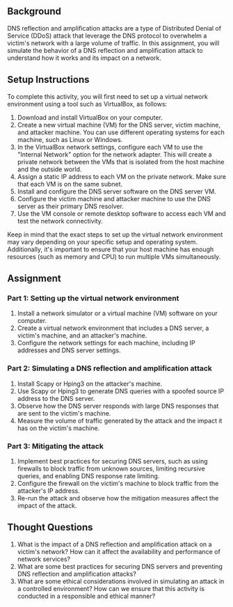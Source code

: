 ## Background

DNS reflection and amplification attacks are a type of Distributed Denial of
Service (DDoS) attack that leverage the DNS protocol to overwhelm a victim's
network with a large volume of traffic. In this assignment, you will simulate
the behavior of a DNS reflection and amplification attack to understand how it
works and its impact on a network.

## Setup Instructions

To complete this activity, you will first need to set up a virtual network
environment using a tool such as VirtualBox, as follows:

1. Download and install VirtualBox on your computer.
2. Create a new virtual machine (VM) for the DNS server, victim machine, and
   attacker machine. You can use different operating systems for each machine,
   such as Linux or Windows.
3. In the VirtualBox network settings, configure each VM to use the "Internal
   Network" option for the network adapter. This will create a private network
   between the VMs that is isolated from the host machine and the outside world.
4. Assign a static IP address to each VM on the private network. Make sure
   that each VM is on the same subnet.
5. Install and configure the DNS server software on the DNS server VM.
6. Configure the victim machine and attacker machine to use the DNS server as
   their primary DNS resolver.
7. Use the VM console or remote desktop software to access each VM and test
   the network connectivity.

Keep in mind that the exact steps to set up the virtual network environment
may vary depending on your specific setup and operating system. Additionally,
it's important to ensure that your host machine has enough resources (such as
memory and CPU) to run multiple VMs simultaneously.


## Assignment

### Part 1: Setting up the virtual network environment

1. Install a network simulator or a virtual machine (VM) software on your
   computer.
2. Create a virtual network environment that includes a DNS server, a victim's
   machine, and an attacker's machine.
3. Configure the network settings for each machine, including IP addresses and
   DNS server settings.

### Part 2: Simulating a DNS reflection and amplification attack

1. Install Scapy or Hping3 on the attacker's machine.
2. Use Scapy or Hping3 to generate DNS queries with a spoofed source IP
   address to the DNS server.
3. Observe how the DNS server responds with large DNS responses that are sent
   to the victim's machine.
4. Measure the volume of traffic generated by the attack and the impact it has
   on the victim's machine.

### Part 3: Mitigating the attack

1. Implement best practices for securing DNS servers, such as using firewalls
   to block traffic from unknown sources, limiting recursive queries, and
   enabling DNS response rate limiting.
2. Configure the firewall on the victim's machine to block traffic from the
   attacker's IP address.
3. Re-run the attack and observe how the mitigation measures affect the impact
   of the attack.

## Thought Questions

1. What is the impact of a DNS reflection and amplification attack on a
   victim's network? How can it affect the availability and performance of
network services?
2. What are some best practices for securing DNS servers and preventing DNS
   reflection and amplification attacks?
3. What are some ethical considerations involved in simulating an attack in a
   controlled environment? How can we ensure that this activity is conducted
   in a responsible and ethical manner?

